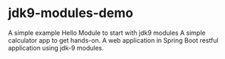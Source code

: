 # jdk9-modules-demo

A simple example Hello Module to start with jdk9 modules
A simple calculator app to get hands-on.
A web application in Spring Boot restful application using jdk-9 modules.
